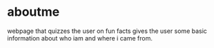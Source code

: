 # aboutme
 webpage that quizzes the user on fun facts gives the user some basic information about who iam and where i came from.
